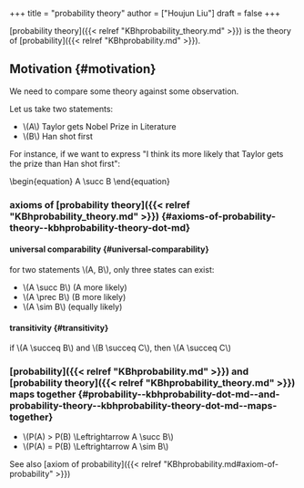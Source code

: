 +++
title = "probability theory"
author = ["Houjun Liu"]
draft = false
+++

[probability theory]({{< relref "KBhprobability_theory.md" >}}) is the theory of [probability]({{< relref "KBhprobability.md" >}}).


## Motivation {#motivation}

We need to compare some theory against some observation.

Let us take two statements:

-   \\(A\\) Taylor gets Nobel Prize in Literature
-   \\(B\\) Han shot first

For instance, if we want to express "I think its more likely that Taylor gets the prize than Han shot first":

\begin{equation}
A \succ B
\end{equation}


### axioms of [probability theory]({{< relref "KBhprobability_theory.md" >}}) {#axioms-of-probability-theory--kbhprobability-theory-dot-md}


#### universal comparability {#universal-comparability}

for two statements \\(A, B\\), only three states can exist:

-   \\(A \succ B\\) (A more likely)
-   \\(A \prec B\\) (B more likely)
-   \\(A \sim B\\) (equally likely)


#### transitivity {#transitivity}

if \\(A \succeq B\\) and \\(B \succeq C\\), then \\(A \succeq C\\)


### [probability]({{< relref "KBhprobability.md" >}}) and [probability theory]({{< relref "KBhprobability_theory.md" >}}) maps together {#probability--kbhprobability-dot-md--and-probability-theory--kbhprobability-theory-dot-md--maps-together}

-   \\(P(A) > P(B) \Leftrightarrow A \succ B\\)
-   \\(P(A) = P(B) \Leftrightarrow A \sim B\\)

See also [axiom of probability]({{< relref "KBhprobability.md#axiom-of-probability" >}})
